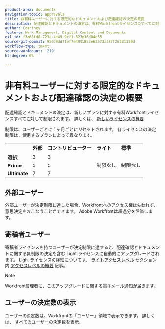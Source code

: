 ```yaml
---
product-area: documents
navigation-topic: approvals
title: 非有料ユーザーに対する限定的なドキュメントおよび配達確認の決定の概要 
description: 配達確認とドキュメントの決定は、有料Workfrontライセンスのすべてに対して制限されます。 制限は、ユーザーごとに 1 ヶ月ごとにリセットされます。
author: Courtney
feature: Work Management, Digital Content and Documents
exl-id: f3e68fd8-723a-4e49-9cf1-823e36d04e55
source-git-commit: 95679dd71ef7e4991853e63573a387f26321159d
workflow-type: tm+mt
source-wordcount: '219'
ht-degree: 6%

---
```


# 非有料ユーザーに対する限定的なドキュメントおよび配達確認の決定の概要

配達確認とドキュメントの決定は、新しいプランに対する有料Workfrontライセンスすべてに対して制限されます。 詳しくは、 [新しいライセンスの概要](/help/quicksilver/administration-and-setup/add-users/how-access-levels-work/licenses-overview.md).

制限は、ユーザーごとに 1 ヶ月ごとにリセットされます。 各ライセンスの決定制限は、使用するプランによって異なります。

<table>
  <tr>
   <td> 
   </td>
   <td><strong>外部</strong> 
   </td>
   <td><strong>コントリビューター</strong> 
   </td>
   <td><strong>ライト</strong> 
   </td>
   <td><strong>標準</strong> 
   </td>
  </tr>
  <tr>
   <td><strong>選択</strong> 
   </td>
   <td>3 
   </td>
   <td>3 
   </td>
   <td rowspan="3" >制限なし 
   </td>
   <td rowspan="3" >制限なし 
   </td>
  </tr>
  <tr>
   <td><strong>Prime</strong> 
   </td>
   <td>5 
   </td>
   <td>5 
   </td>
  </tr>
  <tr>
   <td><strong>Ultimate</strong> 
   </td>
   <td>7 
   </td>
   <td>7 
   </td>
  </tr>
</table>

## 外部ユーザー

外部ユーザーが決定制限に達した場合、Workfrontへのアクセス権は失われず、意思決定をおこなうことができます。 Adobe Workfrontは超過分を評価します。

## 寄稿者ユーザー

寄稿者ライセンスを持つユーザーが決定制限に達すると、配達確認とドキュメントに関する無制限の決定を含む Light ライセンスに自動的にアップグレードされます。 Light ライセンスの詳細については、 [ライトアクセスレベル](/help/quicksilver/administration-and-setup/add-users/how-access-levels-work/access-level-overview.md) セクション内 [アクセスレベルの概要](/help/quicksilver/administration-and-setup/add-users/how-access-levels-work/access-level-overview.md) 記事。

>[!NOTE]
>
>Workfront管理者に、このアップグレードに関する電子メール通知が届きます。


## ユーザーの決定数の表示

ユーザーの決定数は、Workfrontの「ユーザー」領域で表示できます。 詳しくは、 [すべてのユーザーの決定数を表示](/help/quicksilver/review-and-approve-work/tips-tricks-troubleshooting-approvals/view-number-of-decisions-for-users.md).
